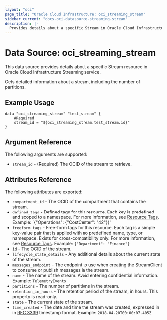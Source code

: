 ```yaml
---
layout: "oci"
page_title: "Oracle Cloud Infrastructure: oci_streaming_stream"
sidebar_current: "docs-oci-datasource-streaming-stream"
description: |-
  Provides details about a specific Stream in Oracle Cloud Infrastructure Streaming service
---
```


# Data Source: oci_streaming_stream
This data source provides details about a specific Stream resource in Oracle Cloud Infrastructure Streaming service.

Gets detailed information about a stream, including the number of partitions.

## Example Usage

```hcl
data "oci_streaming_stream" "test_stream" {
	#Required
	stream_id = "${oci_streaming_stream.test_stream.id}"
}
```

## Argument Reference

The following arguments are supported:

* `stream_id` - (Required) The OCID of the stream to retrieve.


## Attributes Reference

The following attributes are exported:

* `compartment_id` - The OCID of the compartment that contains the stream.
* `defined_tags` - Defined tags for this resource. Each key is predefined and scoped to a namespace. For more information, see [Resource Tags](https://docs.cloud.oracle.com/iaas/Content/General/Concepts/resourcetags.htm).  Example: `{"Operations": {"CostCenter": "42"}}' 
* `freeform_tags` - Free-form tags for this resource. Each tag is a simple key-value pair that is applied with no predefined name, type, or namespace. Exists for cross-compatibility only. For more information, see [Resource Tags](https://docs.cloud.oracle.com/iaas/Content/General/Concepts/resourcetags.htm).  Example: `{"Department": "Finance"}` 
* `id` - The OCID of the stream.
* `lifecycle_state_details` - Any additional details about the current state of the stream.
* `messages_endpoint` - The endpoint to use when creating the StreamClient to consume or publish messages in the stream.
* `name` - The name of the stream. Avoid entering confidential information.  Example: `TelemetryEvents` 
* `partitions` - The number of partitions in the stream.
* `retention_in_hours` - The retention period of the stream, in hours. This property is read-only.
* `state` - The current state of the stream.
* `time_created` - The date and time the stream was created, expressed in in [RFC 3339](https://tools.ietf.org/rfc/rfc3339) timestamp format.  Example: `2018-04-20T00:00:07.405Z` 


